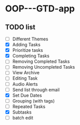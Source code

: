 OOP---GTD-app
=============

TODO list
----------
- [ ] Different Themes  
- [x] Adding Tasks  
- [x] Prioritize tasks  
- [x] Completing Tasks  
- [ ] Removing Completed Tasks  
- [ ] Removing Uncompleted Tasks  
- [ ] View Archive  
- [ ] Editing Task  
- [ ] Audio Alerts  
- [ ] Send list through email  
- [x] Set Due Dates  
- [ ] Grouping (with tags)  
- [ ] Repeated Tasks  
- [x] Subtasks  
- [ ] batch edit 
